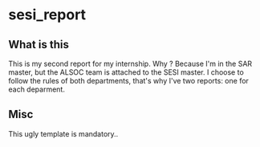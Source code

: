 # sesi_report

## What is this

This is my second report for my internship. Why ? Because I'm in the SAR master,
but the ALSOC team is attached to the SESI master. I choose to follow the rules
of both departments, that's why I've two reports: one for each deparment.

## Misc

This ugly template is mandatory..
